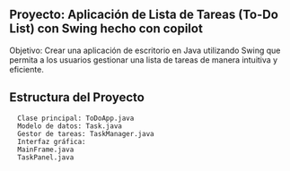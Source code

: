## Proyecto: Aplicación de Lista de Tareas (To-Do List) con Swing hecho con copilot

Objetivo: Crear una aplicación de escritorio en Java utilizando Swing que permita a los usuarios gestionar una lista de tareas de manera intuitiva y eficiente.

## Estructura del Proyecto

      Clase principal: ToDoApp.java
      Modelo de datos: Task.java
      Gestor de tareas: TaskManager.java
      Interfaz gráfica:
      MainFrame.java
      TaskPanel.java
